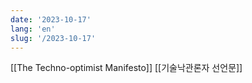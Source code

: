 ```yaml
---
date: '2023-10-17'
lang: 'en'
slug: '/2023-10-17'
---
```


[[The Techno-optimist Manifesto]]
[[기술낙관론자 선언문]]
